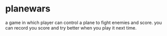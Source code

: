 # planewars
a game in which player can control a plane to fight enemies and score.
you can record you score and try better when you play it next time.
